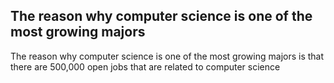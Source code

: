 ## The reason why computer science is one of the most growing majors
The reason why computer science is one of the most growing majors is that there are 500,000 open jobs that are related to computer science
